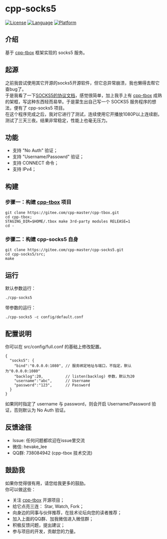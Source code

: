 # cpp-socks5

[![License](https://img.shields.io/badge/License-MIT-green.svg)](LICENSE)
[![Language](https://img.shields.io/badge/language-c++11-red.svg)](https://en.cppreference.com/)
[![Platform](https://img.shields.io/badge/platform-linux-lightgrey.svg)](https://img.shields.io/badge/platform-linux-lightgrey.svg)

## 介绍
基于 [cpp-tbox](https://gitee.com/cpp-master/cpp-tbox) 框架实现的 socks5 服务。

## 起源
之前我尝试使用其它开源的socks5开源软件，但它总异常崩溃，我也懒得去帮它查bug了。  
于是我看了一下[SOCKS5的协议文档](https://datatracker.ietf.org/doc/rfc1928/)，感觉很简单，加上我手上有 [cpp-tbox](https://gitee.com/cpp-master/cpp-tbox) 成熟的架框，写这种东西轻而易举。于是蒙生出自己写一个 SOCKS5 服务程序的想法，便有了 cpp-socks5 项目。  
在这个程序完成之后，我对它进行了测试，连续使用它开播放1080P以上连续剧，测试了三天三夜。结果非常稳定，性能上也毫无压力。  

## 功能

- 支持 "No Auth" 验证；
- 支持 "Username/Passowrd" 验证；
- 支持 CONNECT 命令；
- 支持 IPv4；

## 构建
### 步骤一：构建 [cpp-tbox](https://gitee.com/cpp-master/cpp-tbox) 项目  
```
git clone https://gitee.com/cpp-master/cpp-tbox.git
cd cpp-tbox;
STAGING_DIR=$HOME/.tbox make 3rd-party modules RELEASE=1
cd -
```

### 步骤二：构建 cpp-socks5 自身
```
git clone https://gitee.com/cpp-master/cpp-socks5.git
cd cpp-socks5/src;
make
```

## 运行
默认参数运行：
```
./cpp-socks5
```
带参数的运行：
```
./cpp-socks5 -c config/default.conf
```


## 配置说明
你可以在 src/config/full.conf 的基础上修改配置。  
```
{
  "socks5": {
    "bind":"0.0.0.0:1080", // 服务绑定地址与端口，不指定，默认为"0.0.0.0:1080"
    "backlog":20,          // listen(backlog) 参数，默认为20
    "username":"abc",      // Username
    "password":"123",      // Password
  }
}
```
如果同时指定了 username 与 password，则会开启 Username/Password 验证，否则默认为 No Auth 验证。

## 反馈途径
- Issue: 任何问题都欢迎在issue里交流
- 微信: hevake_lee
- QQ群: 738084942 (cpp-tbox 技术交流)

## 鼓励我
如果你觉得很有用，请您给我更多的鼓励。  
你可以做这些：

- 关注 [cpp-tbox](https://gitee.com/cpp-master/cpp-tbox) 开源项目；
- 给它点亮三连： Star, Watch, Fork；
- 向身边的同事与伙伴推荐，在技术论坛向您的读者推荐；
- 加入上面的QQ群、加我微信进入微信群；
- 积极反馈问题，提出建议；
- 参与项目的开发，贡献您的力量。

